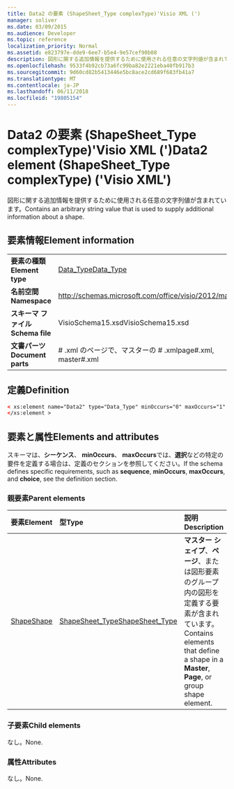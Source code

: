 ```yaml
---
title: Data2 の要素 (ShapeSheet_Type complexType)'Visio XML (')
manager: soliver
ms.date: 03/09/2015
ms.audience: Developer
ms.topic: reference
localization_priority: Normal
ms.assetid: e823797e-dde9-6ee7-b5e4-9e57cef90b08
description: 図形に関する追加情報を提供するために使用される任意の文字列値が含まれています。
ms.openlocfilehash: 9533f4b92cb73a6fc99ba82e2221eba40fb917b3
ms.sourcegitcommit: 9d60cd82b5413446e5bc8ace2cd689f683fb41a7
ms.translationtype: MT
ms.contentlocale: ja-JP
ms.lasthandoff: 06/11/2018
ms.locfileid: "19805154"
---
```

# <a name="data2-element-shapesheettype-complextype-visio-xml"></a><span data-ttu-id="5aa13-103">Data2 の要素 (ShapeSheet_Type complexType)'Visio XML (')</span><span class="sxs-lookup"><span data-stu-id="5aa13-103">Data2 element (ShapeSheet_Type complexType) ('Visio XML')</span></span>

<span data-ttu-id="5aa13-104">図形に関する追加情報を提供するために使用される任意の文字列値が含まれています。</span><span class="sxs-lookup"><span data-stu-id="5aa13-104">Contains an arbitrary string value that is used to supply additional information about a shape.</span></span>
  
## <a name="element-information"></a><span data-ttu-id="5aa13-105">要素情報</span><span class="sxs-lookup"><span data-stu-id="5aa13-105">Element information</span></span>

|||
|:-----|:-----|
|<span data-ttu-id="5aa13-106">**要素の種類**</span><span class="sxs-lookup"><span data-stu-id="5aa13-106">**Element type**</span></span> <br/> |[<span data-ttu-id="5aa13-107">Data_Type</span><span class="sxs-lookup"><span data-stu-id="5aa13-107">Data_Type</span></span>](data_type-complextypevisio-xml.md) <br/> |
|<span data-ttu-id="5aa13-108">**名前空間**</span><span class="sxs-lookup"><span data-stu-id="5aa13-108">**Namespace**</span></span> <br/> |http://schemas.microsoft.com/office/visio/2012/main  <br/> |
|<span data-ttu-id="5aa13-109">**スキーマ ファイル**</span><span class="sxs-lookup"><span data-stu-id="5aa13-109">**Schema file**</span></span> <br/> |<span data-ttu-id="5aa13-110">VisioSchema15.xsd</span><span class="sxs-lookup"><span data-stu-id="5aa13-110">VisioSchema15.xsd</span></span>  <br/> |
|<span data-ttu-id="5aa13-111">**文書パーツ**</span><span class="sxs-lookup"><span data-stu-id="5aa13-111">**Document parts**</span></span> <br/> |<span data-ttu-id="5aa13-112"># .xml のページで、マスターの # .xml</span><span class="sxs-lookup"><span data-stu-id="5aa13-112">page#.xml, master#.xml</span></span>  <br/> |
   
## <a name="definition"></a><span data-ttu-id="5aa13-113">定義</span><span class="sxs-lookup"><span data-stu-id="5aa13-113">Definition</span></span>

```XML
< xs:element name="Data2" type="Data_Type" minOccurs="0" maxOccurs="1" >
</xs:element >
```

## <a name="elements-and-attributes"></a><span data-ttu-id="5aa13-114">要素と属性</span><span class="sxs-lookup"><span data-stu-id="5aa13-114">Elements and attributes</span></span>

<span data-ttu-id="5aa13-115">スキーマは、**シーケンス**、 **minOccurs**、 **maxOccurs**では、**選択**などの特定の要件を定義する場合は、定義のセクションを参照してください。</span><span class="sxs-lookup"><span data-stu-id="5aa13-115">If the schema defines specific requirements, such as **sequence**, **minOccurs**, **maxOccurs**, and **choice**, see the definition section.</span></span> 
  
### <a name="parent-elements"></a><span data-ttu-id="5aa13-116">親要素</span><span class="sxs-lookup"><span data-stu-id="5aa13-116">Parent elements</span></span>

|<span data-ttu-id="5aa13-117">**要素**</span><span class="sxs-lookup"><span data-stu-id="5aa13-117">**Element**</span></span>|<span data-ttu-id="5aa13-118">**型**</span><span class="sxs-lookup"><span data-stu-id="5aa13-118">**Type**</span></span>|<span data-ttu-id="5aa13-119">**説明**</span><span class="sxs-lookup"><span data-stu-id="5aa13-119">**Description**</span></span>|
|:-----|:-----|:-----|
|[<span data-ttu-id="5aa13-120">Shape</span><span class="sxs-lookup"><span data-stu-id="5aa13-120">Shape</span></span>](shape-element-shapes_type-complextypevisio-xml.md) <br/> |[<span data-ttu-id="5aa13-121">ShapeSheet_Type</span><span class="sxs-lookup"><span data-stu-id="5aa13-121">ShapeSheet_Type</span></span>](shapesheet_type-complextypevisio-xml.md) <br/> |<span data-ttu-id="5aa13-122">**マスター シェイプ**、**ページ**、または図形要素のグループ内の図形を定義する要素が含まれています。</span><span class="sxs-lookup"><span data-stu-id="5aa13-122">Contains elements that define a shape in a **Master**, **Page**, or group shape element.</span></span>  <br/> |
   
### <a name="child-elements"></a><span data-ttu-id="5aa13-123">子要素</span><span class="sxs-lookup"><span data-stu-id="5aa13-123">Child elements</span></span>

<span data-ttu-id="5aa13-124">なし。</span><span class="sxs-lookup"><span data-stu-id="5aa13-124">None.</span></span>
  
### <a name="attributes"></a><span data-ttu-id="5aa13-125">属性</span><span class="sxs-lookup"><span data-stu-id="5aa13-125">Attributes</span></span>

<span data-ttu-id="5aa13-126">なし。</span><span class="sxs-lookup"><span data-stu-id="5aa13-126">None.</span></span>
  

